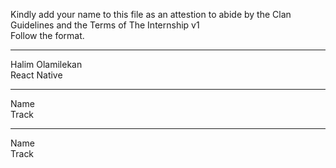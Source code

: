 Kindly add your name to this file as an attestion to abide by the Clan Guidelines and the Terms of The Internship v1
<br/> Follow the format.<br/>

---

Halim Olamilekan <br/>
React Native

---

Name <br/>
Track

---

Name <br/>
Track
